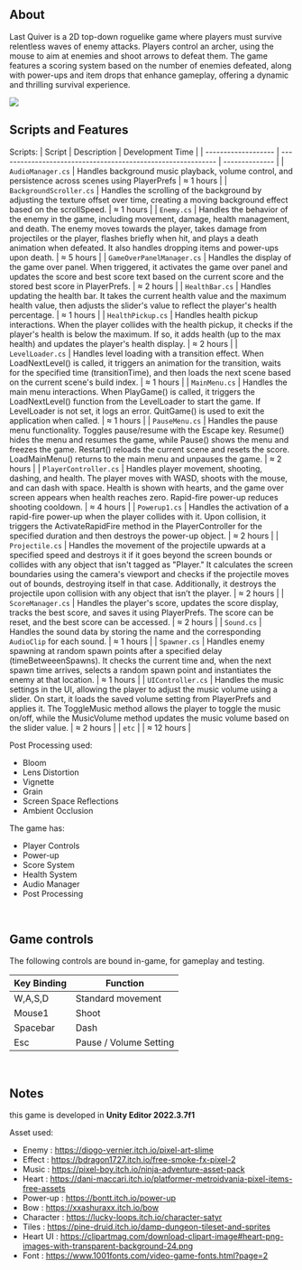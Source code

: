 ## About
Last Quiver is a 2D top-down roguelike game where players must survive relentless waves of enemy attacks. Players control an archer, using the mouse to aim at enemies and shoot arrows to defeat them. The game features a scoring system based on the number of enemies defeated, along with power-ups and item drops that enhance gameplay, offering a dynamic and thrilling survival experience.

<tbody>
    <tr>
      <td><img src="https://github.com/Swiper0/Swiper0/blob/main/GIF/LastQuiverDemo.gif"/></td>
    </tr>
  
<br>

## Scripts and Features
Scripts:
|  Script       | Description                                                  | Development Time |
| ------------------- | ------------------------------------------------------------ | -------------- |
| `AudioManager.cs` | Handles background music playback, volume control, and persistence across scenes using PlayerPrefs | ≈ 1 hours |
| `BackgroundScroller.cs` | Handles the scrolling of the background by adjusting the texture offset over time, creating a moving background effect based on the scrollSpeed. | ≈ 1 hours |
| `Enemy.cs` | Handles the behavior of the enemy in the game, including movement, damage, health management, and death. The enemy moves towards the player, takes damage from projectiles or the player, flashes briefly when hit, and plays a death animation when defeated. It also handles dropping items and power-ups upon death. | ≈ 5 hours |
| `GameOverPanelManager.cs` | Handles the display of the game over panel. When triggered, it activates the game over panel and updates the score and best score text based on the current score and the stored best score in PlayerPrefs. | ≈ 2 hours |
| `HealthBar.cs` | Handles updating the health bar. It takes the current health value and the maximum health value, then adjusts the slider's value to reflect the player's health percentage. | ≈ 1 hours |
| `HealthPickup.cs` | Handles health pickup interactions. When the player collides with the health pickup, it checks if the player's health is below the maximum. If so, it adds health (up to the max health) and updates the player's health display. | ≈ 2 hours |
| `LevelLoader.cs` | Handles level loading with a transition effect. When LoadNextLevel() is called, it triggers an animation for the transition, waits for the specified time (transitionTime), and then loads the next scene based on the current scene's build index. | ≈ 1 hours |
| `MainMenu.cs` | Handles the main menu interactions. When PlayGame() is called, it triggers the LoadNextLevel() function from the LevelLoader to start the game. If LevelLoader is not set, it logs an error. QuitGame() is used to exit the application when called. | ≈ 1 hours |
| `PauseMenu.cs` | Handles the pause menu functionality. Toggles pause/resume with the Escape key. Resume() hides the menu and resumes the game, while Pause() shows the menu and freezes the game. Restart() reloads the current scene and resets the score. LoadMainMenu() returns to the main menu and unpauses the game. | ≈ 2 hours |
| `PlayerController.cs` | Handles player movement, shooting, dashing, and health. The player moves with WASD, shoots with the mouse, and can dash with space. Health is shown with hearts, and the game over screen appears when health reaches zero. Rapid-fire power-up reduces shooting cooldown. | ≈ 4 hours |
| `Powerup1.cs` | Handles the activation of a rapid-fire power-up when the player collides with it. Upon collision, it triggers the ActivateRapidFire method in the PlayerController for the specified duration and then destroys the power-up object. | ≈ 2 hours |
| `Projectile.cs` | Handles the movement of the projectile upwards at a specified speed and destroys it if it goes beyond the screen bounds or collides with any object that isn't tagged as "Player." It calculates the screen boundaries using the camera's viewport and checks if the projectile moves out of bounds, destroying itself in that case. Additionally, it destroys the projectile upon collision with any object that isn’t the player. | ≈ 2 hours |
| `ScoreManager.cs` | Handles the player's score, updates the score display, tracks the best score, and saves it using PlayerPrefs. The score can be reset, and the best score can be accessed. | ≈ 2 hours |
| `Sound.cs` | Handles the sound data by storing the name and the corresponding `AudioClip` for each sound. | ≈ 1 hours |
| `Spawner.cs` | Handles enemy spawning at random spawn points after a specified delay (timeBetweeenSpawns). It checks the current time and, when the next spawn time arrives, selects a random spawn point and instantiates the enemy at that location. | ≈ 1 hours |
| `UIController.cs` | Handles the music settings in the UI, allowing the player to adjust the music volume using a slider. On start, it loads the saved volume setting from PlayerPrefs and applies it. The ToggleMusic method allows the player to toggle the music on/off, while the MusicVolume method updates the music volume based on the slider value. | ≈ 2 hours |
| `etc`  |  | ≈ 12 hours |


Post Processing used:
- Bloom
- Lens Distortion
- Vignette
- Grain
- Screen Space Reflections
- Ambient Occlusion

The game has:
- Player Controls
- Power-up
- Score System
- Health System
- Audio Manager
- Post Processing 

<br>

## Game controls
The following controls are bound in-game, for gameplay and testing.

| Key Binding       | Function          |
| ----------------- | ----------------- |
| W,A,S,D           | Standard movement |
| Mouse1           | Shoot |
| Spacebar           | Dash |
| Esc           | Pause / Volume Setting |

<br>

## Notes
this game is developed in **Unity Editor 2022.3.7f1**

Asset used:
- Enemy : https://diogo-vernier.itch.io/pixel-art-slime
- Effect : https://bdragon1727.itch.io/free-smoke-fx-pixel-2
- Music : https://pixel-boy.itch.io/ninja-adventure-asset-pack
- Heart : https://dani-maccari.itch.io/platformer-metroidvania-pixel-items-free-assets
- Power-up : https://bontt.itch.io/power-up
- Bow : https://xxashuraxx.itch.io/bow
- Character : https://lucky-loops.itch.io/character-satyr
- Tiles : https://pine-druid.itch.io/damp-dungeon-tileset-and-sprites
- Heart UI : https://clipartmag.com/download-clipart-image#heart-png-images-with-transparent-background-24.png
- Font : https://www.1001fonts.com/video-game-fonts.html?page=2
